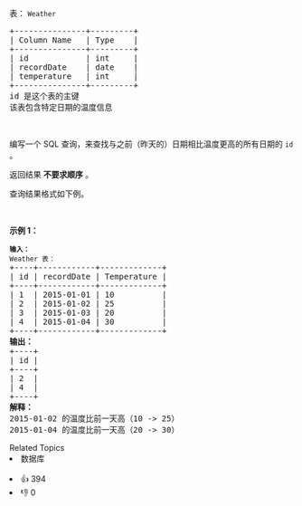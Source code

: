 <div class="original__bRMd">
<div>
<p>表：&nbsp;<code>Weather</code></p>

<pre>
+---------------+---------+
| Column Name   | Type    |
+---------------+---------+
| id            | int     |
| recordDate    | date    |
| temperature   | int     |
+---------------+---------+
id 是这个表的主键
该表包含特定日期的温度信息</pre>

<p>&nbsp;</p>

<p>编写一个 SQL 查询，来查找与之前（昨天的）日期相比温度更高的所有日期的 <code>id</code> 。</p>

<p>返回结果 <strong>不要求顺序</strong> 。</p>

<p>查询结果格式如下例。</p>

<p>&nbsp;</p>

<p><strong>示例 1：</strong></p>

<pre>
<code><strong>输入：</strong>
Weather 表：</code>
+----+------------+-------------+
| id | recordDate | Temperature |
+----+------------+-------------+
| 1  | 2015-01-01 | 10          |
| 2  | 2015-01-02 | 25          |
| 3  | 2015-01-03 | 20          |
| 4  | 2015-01-04 | 30          |
+----+------------+-------------+
<strong>输出：</strong>
+----+
| id |
+----+
| 2  |
| 4  |
+----+
<strong>解释：</strong>
2015-01-02 的温度比前一天高（10 -&gt; 25）
2015-01-04 的温度比前一天高（20 -&gt; 30）</pre>
</div>
</div>
<div><div>Related Topics</div><div><li>数据库</li></div></div><br><div><li>👍 394</li><li>👎 0</li></div>